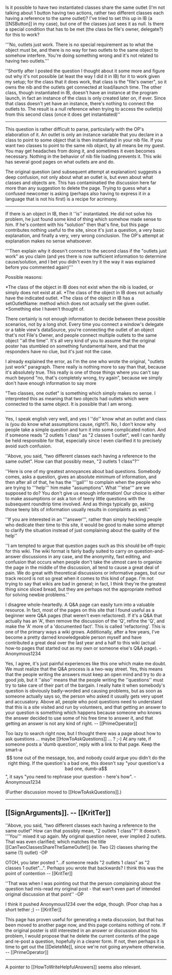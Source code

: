 

Is it possible to have two instantiated classes share the same outlet (I'm not talking about 1 button having two actions, rather two different classes each having a reference to the same outlet)? I've tried to set this up in IB (a [[NSButton]] in my case), but one of the classes just sees it as null. Is there a special condition that has to be met (the class be file's owner, delegate?) for this to work?

'''No, outlets just work. There is no special requirement as to what the object must be, and there is no way for two outlets to the same object to somehow interfere. You're doing something wrong and it's not related to having two outlets.'''

''Shortly after I posted the question I thought about it some more and figure out why it's not possible (at least the way I did it in IB) for it to work given my setup; for the class that it does work, that class is the "file's owner", so it owns the nib and the outlets get connected at load/launch time. The other class, though instantiated in IB, doesn't have an instance at the program launch, in fact an instance of the class is only created later on, if ever. Since that class doesn't yet have an instance, there's nothing to connect the outlets to. The result is a null reference when trying to access the outlet(s) from this second class (once it does get instantiated)''

----

This question is rather difficult to parse, particularly with the OP's elaboration of it. An outlet is only an instance variable that you declare in a class to point to some object that is then instantiated in your nib file. If you want two classes to point to the same nib object, by all means be my guest. You may get headaches from doing it, and sometimes it even becomes necessary. Nothing in the behavior of nib file loading prevents it. This wiki has several good pages on what outlets are and do.

The original question (and subsequent attempt at explanation) suggests a deep confusion, not only about what an outlet is, but even about what classes and objects are. This has contaminatied the discussion here far more than any suggestion to delete the page. Trying to guess what a confused newcomer is asking (perhaps also having to express it in a language that is not his first) is a recipe for acrimony.

----

If there is an object in IB, then it ''is'' instantiated. He did not solve his problem, he just found some kind of thing which somehow made sense to him. If he's content with his "solution" then that's fine, but this page contributes nothing useful to the site, since it's just a question, a very basic explanation, and finally a very, very wrong conclusion. The OP's attempt at explanation makes no sense whatsoever. 

'''Then explain why it doesn't connect to the second class if the "outlets just work" as you claim (and yes there is now sufficient information to determine cause/solution, and I bet you didn't even try it the way it was explained before you commented again)'''

Possible reasons:


*The class of the object in IB does not exist when the nib is loaded, or simply does not exist at all.
*The class of the object in IB does not actually have the indicated outlet.
*The class of the object in IB has a setOutletName: method which does not actually set the given outlet.
*Something else I haven't thought of.


There certainly is not enough information to decide between these possible scenarios, not by a long shot. Every time you connect a window's delegate or a table view's dataSource, you're connecting the outlet of an object that's not File's Owner, and people connect multiple outlets to the same object ''all the time''. It's all very kind of you to assume that the original poster has stumbled on something fundamental here, and that the responders have no clue, but it's just not the case.

I already explained the error, as I'm the one who wrote the original, "outlets just work" paragraph. There really is nothing more to say than that, because it's absolutely true. This really is one of those things where you can't say much beyond "no, that's completely wrong, try again", because we simply don't have enough information to say more

 "Two classes, one outlet" is something which simply makes no sense. I interpreted this as meaning that two objects had outlets which were connected to the same object. It is possible that I am wrong. 

----
Yes, I speak english very well, and yes I ''do'' know what an outlet and class is (you do know what assumptions cause, right?). No, I don't know why people take a simple question and turn it into some complicated notion. And if someone reads "2 outlets 1 class" as "2 classes 1 outlet", well I can hardly be held responsible for that, especially since I even clarified it to precisely avoid such confusion.

''Above, you said, "two different classes each having a reference to the same outlet". How can that possibly mean, "2 outlets 1 class"?''

''Here is one of my greatest annoyances about bad questions. Somebody comes, asks a question, gives an absolute minimum of information, and then after all of that, he has the '''gall''' to complain when the people who are trying to '''help''' him make "assumptions". What '''else''' are we supposed to do? You don't give us enough information! Our choice is either to make assumptions or ask a ton of teeny little questions with the subsequent roundtrip time involved. And as things typically go, asking those teeny bits of information usually results in complaints as well.''

''If you are interested in an '''answer''', rather than simply heckling people who dedicate their time to this site, it would be good to make some attempt to clarify the situation instead of just complaining about the quality of the help''

''I am tempted to argue that question pages such as this should be off-topic for this wiki. The wiki format is fairly badly suited to carry on question-and-answer discussions in any case, and the anonymity, fast editing, and confusion that occurs when people don't take the utmost care to organize the page in the middle of the discussion, all tend to cause a great deal of pain. We do great with theoretical discussions or informative pages, but our track record is not so great when it comes to this kind of page. I'm not trying to say that wikis are bad in general; in fact, I think they're the greatest thing since sliced bread, but they are perhaps not the appropriate method for solving newbie problems.''

I disagree whole-heartedly. A Q&A page can easily turn into a valuable resource. In fact, most of the pages on this site that I found useful as a beginner were Q&A pages (that weren't even refactored). If it's a Q&A that actually has an 'A', then remove the discussion of the 'Q', refine the 'Q', and make the 'A' more of a 'documented fact'. This is called 'refactoring'. This is one of the primary ways a wiki grows. Additionally, after a few years, I've become a pretty darned knowledgeable person myself and have contributed a great deal over the last year and a half to this wiki (actual how-to pages that started out as my own or someone else's Q&A page). - Anonymous1234

Yes, I agree, it's just painful experiences like this one which make me doubt. We must realize that the Q&A process is a two-way street. Yes, this means that the people writing the answers must keep an open mind and try to do a good job, but it ''also'' means that the people writing the ''questions'' must try to take care of their part of the bargain. I really hate it when somebody's question is obviously badly-worded and causing problems, but as soon as someone actually says so, the person who asked it usually gets very upset and accusatory. Above all, people who post questions need to understand that this is a site visited and run by volunteers, and that getting an answer to your question is something which happens because someone who knows the answer decided to use some of his free time to answer it, and that getting an answer is not any kind of right. -- [[PrimeOperator]]

Too lazy to search right now, but I thought there was a page about how to ask questions ... maybe [[HowToAskQuestions]] ... ? ;-) At any rate, if someone posts a 'dumb question', reply with a link to that page. Keep the smart-a$$ tone out of the message, too, and nobody could argue you didn't do the right thing. If the question's a bad one, this doesn't say "your question's a bad one, dumb-a$$", it says "you need to rephrase your question - here's how". - Anonymous1234

(Further discussion moved to [[HowToAskQuestions]].)

----

[[SignArguments]]. -- [[KritTer]]
----

''Above, you said, "two different classes each having a reference to the same outlet" How can that possibly mean, "2 outlets 1 class"?'' It doesn't. '''You''' mixed it up again. My original question never, ever implied 2 outlets. That was even clarified; which matches the title [[CanTwoClassesShareTheSameOutlet]] (ie. Two (2) classes sharing the same (1) outlet) -OP

OTOH, you later posted "...if someone reads "2 outlets 1 class" as "2 classes 1 outlet"...". Perhaps you wrote that backwards? I think this was the point of contention -- [[KritTer]]

''That was when I was pointing out that the person complaining about the question had mis-read my original post - that wan't even part of intended original discussion at that point'' -OP

I think it pushed Anonymous1234 over the edge, though. (Poor chap has a short tether ;) -- [[KritTer]]

This page has proven useful for generating a meta discussion, but that has been moved to another page now, and this page contains nothing of note. If the original poster is still interested in an answer or discussion about his problem, I would propose that he delete the current contents of the page and re-post a question, hopefully in a clearer form. If not, then perhaps it is time to get out the [[DeleteMe]], since we're not going anywhere otherwise. -- [[PrimeOperator]]

----
A pointer to [[HowToWriteHelpfulAnswers]] seems also relevant.